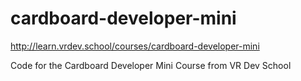 # cardboard-developer-mini
http://learn.vrdev.school/courses/cardboard-developer-mini

Code for the Cardboard Developer Mini Course from VR Dev School

